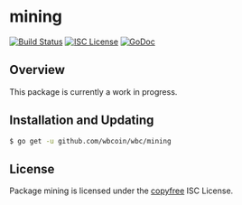 mining
======

[![Build Status](http://img.shields.io/travis/wbcoin/wbc.svg)](https://travis-ci.org/wbcoin/wbc)
[![ISC License](http://img.shields.io/badge/license-ISC-blue.svg)](http://copyfree.org)
[![GoDoc](https://img.shields.io/badge/godoc-reference-blue.svg)](http://godoc.org/github.com/wbcoin/wbc/mining)

## Overview

This package is currently a work in progress.

## Installation and Updating

```bash
$ go get -u github.com/wbcoin/wbc/mining
```

## License

Package mining is licensed under the [copyfree](http://copyfree.org) ISC
License.

